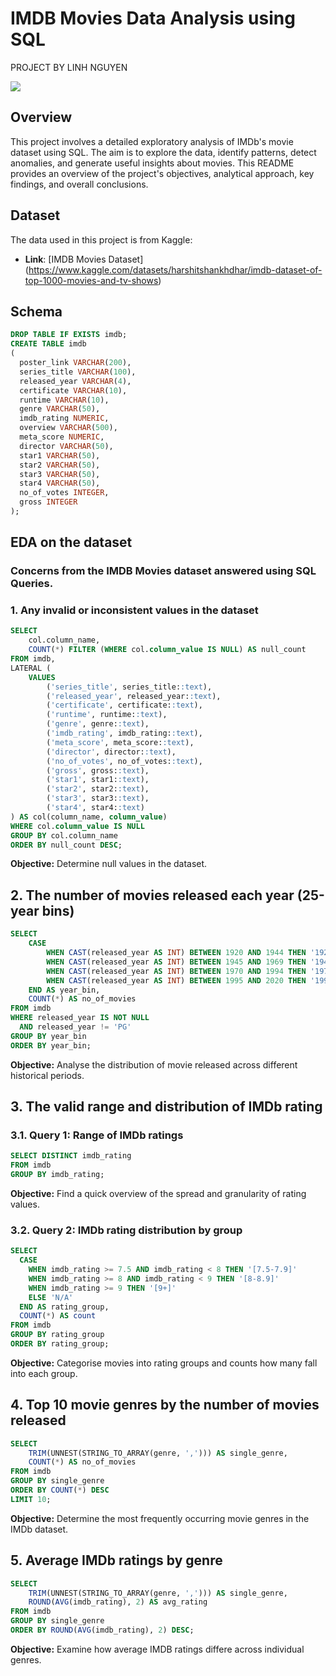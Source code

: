 # IMDB Movies Data Analysis using SQL
PROJECT BY LINH NGUYEN

![](https://upload.wikimedia.org/wikipedia/commons/thumb/6/69/IMDB_Logo_2016.svg/1200px-IMDB_Logo_2016.svg.png)

## Overview
This project involves a detailed exploratory analysis of IMDb's movie dataset using SQL. The aim is to explore the data, identify patterns, detect anomalies, and generate useful insights about movies. This README provides an overview of the project's objectives, analytical approach, key findings, and overall conclusions.

## Dataset
The data used in this project is from Kaggle:
- **Link**: [IMDB Movies Dataset] (https://www.kaggle.com/datasets/harshitshankhdhar/imdb-dataset-of-top-1000-movies-and-tv-shows)

## Schema

```sql
DROP TABLE IF EXISTS imdb;
CREATE TABLE imdb
(
  poster_link VARCHAR(200),
  series_title VARCHAR(100),
  released_year VARCHAR(4),
  certificate VARCHAR(10),
  runtime VARCHAR(10),
  genre VARCHAR(50),
  imdb_rating NUMERIC,
  overview VARCHAR(500),
  meta_score NUMERIC,
  director VARCHAR(50),
  star1 VARCHAR(50),
  star2 VARCHAR(50),
  star3 VARCHAR(50),
  star4 VARCHAR(50),
  no_of_votes INTEGER,
  gross INTEGER
);
```
## EDA on the dataset
### Concerns from the IMDB Movies dataset answered using SQL Queries.
### 1. Any invalid or inconsistent values in the dataset

```sql
SELECT 
    col.column_name, 
    COUNT(*) FILTER (WHERE col.column_value IS NULL) AS null_count
FROM imdb,
LATERAL (
    VALUES
        ('series_title', series_title::text),
        ('released_year', released_year::text),
        ('certificate', certificate::text),
        ('runtime', runtime::text),
        ('genre', genre::text),
        ('imdb_rating', imdb_rating::text),
        ('meta_score', meta_score::text),
        ('director', director::text),
        ('no_of_votes', no_of_votes::text),
        ('gross', gross::text),
        ('star1', star1::text),
        ('star2', star2::text),
        ('star3', star3::text),
        ('star4', star4::text)
) AS col(column_name, column_value)
WHERE col.column_value IS NULL
GROUP BY col.column_name
ORDER BY null_count DESC;
```
**Objective:** Determine null values in the dataset.

## 2. The number of movies released each year (25-year bins)

```sql
SELECT
    CASE 
        WHEN CAST(released_year AS INT) BETWEEN 1920 AND 1944 THEN '1920–1944'
        WHEN CAST(released_year AS INT) BETWEEN 1945 AND 1969 THEN '1945–1969'
        WHEN CAST(released_year AS INT) BETWEEN 1970 AND 1994 THEN '1970–1994'
        WHEN CAST(released_year AS INT) BETWEEN 1995 AND 2020 THEN '1995–2020'
    END AS year_bin,
    COUNT(*) AS no_of_movies
FROM imdb
WHERE released_year IS NOT NULL 
  AND released_year != 'PG'
GROUP BY year_bin
ORDER BY year_bin;
```
**Objective:** Analyse the distribution of movie released across different historical periods.

## 3. The valid range and distribution of IMDb rating

### 3.1. Query 1: Range of IMDb ratings

```sql
SELECT DISTINCT imdb_rating
FROM imdb
GROUP BY imdb_rating;
```
**Objective:** Find a quick overview of the spread and granularity of rating values.

### 3.2. Query 2: IMDb rating distribution by group

```sql
SELECT 
  CASE 
    WHEN imdb_rating >= 7.5 AND imdb_rating < 8 THEN '[7.5-7.9]'
    WHEN imdb_rating >= 8 AND imdb_rating < 9 THEN '[8-8.9]'
    WHEN imdb_rating >= 9 THEN '[9+]'
    ELSE 'N/A'
  END AS rating_group,
  COUNT(*) AS count
FROM imdb
GROUP BY rating_group
ORDER BY rating_group;
```
**Objective:** Categorise movies into rating groups and counts how many fall into each group.

## 4. Top 10 movie genres by the number of movies released

```sql
SELECT
    TRIM(UNNEST(STRING_TO_ARRAY(genre, ','))) AS single_genre,
    COUNT(*) AS no_of_movies
FROM imdb
GROUP BY single_genre
ORDER BY COUNT(*) DESC
LIMIT 10;
```
**Objective:** Determine the most frequently occurring movie genres in the IMDb dataset.

## 5. Average IMDb ratings by genre

```sql
SELECT
    TRIM(UNNEST(STRING_TO_ARRAY(genre, ','))) AS single_genre,
    ROUND(AVG(imdb_rating), 2) AS avg_rating
FROM imdb
GROUP BY single_genre
ORDER BY ROUND(AVG(imdb_rating), 2) DESC;
```
**Objective:** Examine how average IMDB ratings differe across individual genres.



